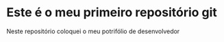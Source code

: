 # Este é o meu primeiro repositório git

Neste repositório coloquei o meu potrifólio de desenvolvedor
